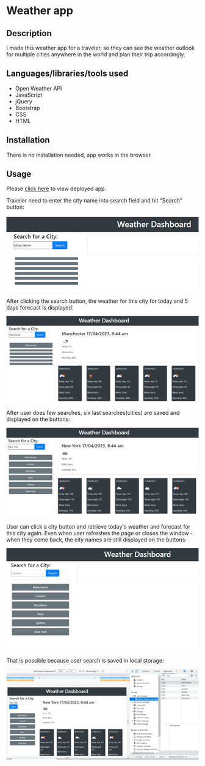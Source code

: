 # Weather app

## Description

I made this weather app for a traveler, so they can see the weather outlook for multiple cities anywhere in the world and plan their trip accordingly.

## Languages/libraries/tools used

- Open Weather API
- JavaScript
- jQuery
- Bootstrap
- CSS
- HTML

## Installation

There is no installation needed, app works in the browser.

## Usage

Please [click here](https://astarem.github.io/weather-app/) to view deployed app.

Traveler need to enter the city name into search field and hit "Search" button:

![starting page](images/enter_city.jpg)

After clicking the search button, the weather for this city for today and 5 days forecast is displayed: 

![todays weather and forecast](images/today_forecast.jpg)

After user does few searches, six last searches(cities) are saved and displayed on the buttons: 

![saved search cities](images/searches_saved.jpg)

User can click a city button and retrieve today's weather and forecast for this city again.
Even when user refreshes the page or closes the window - when they come back, the city names are still displayed on the buttons:

![after refresh](images/after_refresh.JPG)



That is possible because user search is saved in local storage:

![searches saved in local storage](images/local_storage.jpg)




